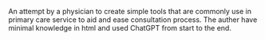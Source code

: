 An attempt by a physician to create simple tools that are commonly use in primary care service to aid and ease consultation process.
The auther have minimal knowledge in html and used ChatGPT from start to the end. 
